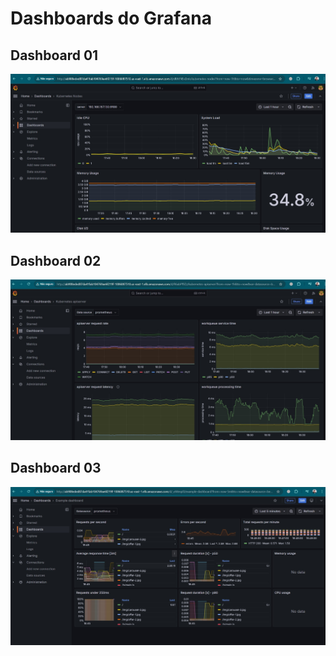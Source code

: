 # Dashboards do Grafana

## Dashboard 01
![Dashboard 01](images/imagem-01.png)

## Dashboard 02
![Dashboard 02](images/imagem-02.png)

## Dashboard 03
![Dashboard 03](images/imagem-03.png)
